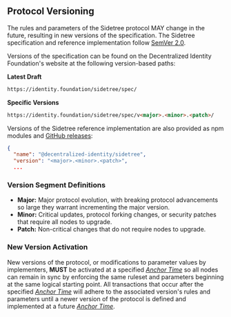 ## Protocol Versioning

The rules and parameters of the Sidetree protocol MAY change in the future, resulting in new versions of the specification. The Sidetree specification and reference implementation follow [SemVer 2.0](https://semver.org/).

Versions of the specification can be found on the Decentralized Identity Foundation's website at the following version-based paths:

**Latest Draft**

```html
https://identity.foundation/sidetree/spec/
```

**Specific Versions**

```html
https://identity.foundation/sidetree/spec/v<major>.<minor>.<patch>/
```

Versions of the Sidetree reference implementation are also provided as npm modules and [GitHub releases](https://github.com/decentralized-identity/sidetree/releases):


```json
{
  "name": "@decentralized-identity/sidetree",
  "version": "<major>.<minor>.<patch>",
  ...
```

### Version Segment Definitions

- **Major:** Major protocol evolution, with breaking protocol advancements so large they warrant incrementing the major version.
- **Minor:** Critical updates, protocol forking changes, or security patches that require all nodes to upgrade.
- **Patch:** Non-critical changes that do not require nodes to upgrade.

### New Version Activation

New versions of the protocol, or modifications to parameter values by implementers, ****MUST**** be activated at a specified [_Anchor Time_](#anchor-time) so all nodes can remain in sync by enforcing the same ruleset and parameters beginning at the same logical starting point. All transactions that occur after the specified [_Anchor Time_](#anchor-time) will adhere to the associated version's rules and parameters until a newer version of the protocol is defined and implemented at a future [_Anchor Time_](#anchor-time).